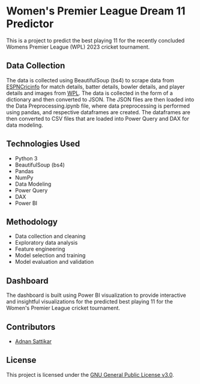 # Women's Premier League Dream 11 Predictor

This is a project to predict the best playing 11 for the recently concluded Womens Premier League (WPL) 2023 cricket tournament.

## Data Collection

The data is collected using BeautifulSoup (bs4) to scrape data from [ESPNCricinfo](https://www.espncricinfo.com/records/tournament/team-match-results/women-s-premier-league-2022-23-15174) for match details, batter details, bowler details, and player details and images from [WPL](https://www.wplt20.com/teams). The data is collected in the form of a dictionary and then converted to JSON. The JSON files are then loaded into the Data Preprocessing.ipynb file, where data preprocessing is performed using pandas, and respective dataframes are created. The dataframes are then converted to CSV files that are loaded into Power Query and DAX for data modeling.

## Technologies Used

- Python 3
- BeautifulSoup (bs4)
- Pandas
- NumPy
- Data Modeling 
- Power Query
- DAX
- Power BI

## Methodology

- Data collection and cleaning
- Exploratory data analysis
- Feature engineering
- Model selection and training
- Model evaluation and validation

## Dashboard

The dashboard is built using Power BI visualization to provide interactive and insightful visualizations for the predicted best playing 11 for the Women's Premier League cricket tournament.

## Contributors

- [Adnan Sattikar](https://github.com/AdSattikar)

## License

This project is licensed under the [GNU General Public License v3.0](https://github.com/AdSattikar/WPL-Dream-Team-Prediction/blob/master/LICENSE). 
